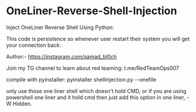 # OneLiner-Reverse-Shell-Injection
Inject OneLiner Reverse Shell Using Python:

This code is persistence so whenever user restart their system you will get your connection back:

Author:- https://instagram.com/samad_bl0ch

Join my TG channel to learn about red teaming: t.me/RedTeamOps007 

compile with pyinstaller: pyinstaller shellinjection.py --onefile

only use those one liner shell which doesn't hold CMD, or if you are using powershell one liner and it hold cmd then just add this option in one liner, -W Hidden.
